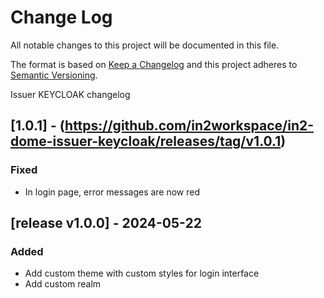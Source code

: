 # Change Log

All notable changes to this project will be documented in this file.

The format is based on [Keep a Changelog](http://keepachangelog.com/)
and this project adheres to [Semantic Versioning](http://semver.org/).

Issuer KEYCLOAK changelog
## [1.0.1] - (https://github.com/in2workspace/in2-dome-issuer-keycloak/releases/tag/v1.0.1)
### Fixed
- In login page, error messages are now red

## [release v1.0.0] - 2024-05-22
### Added
- Add custom theme with custom styles for login interface
- Add custom realm
